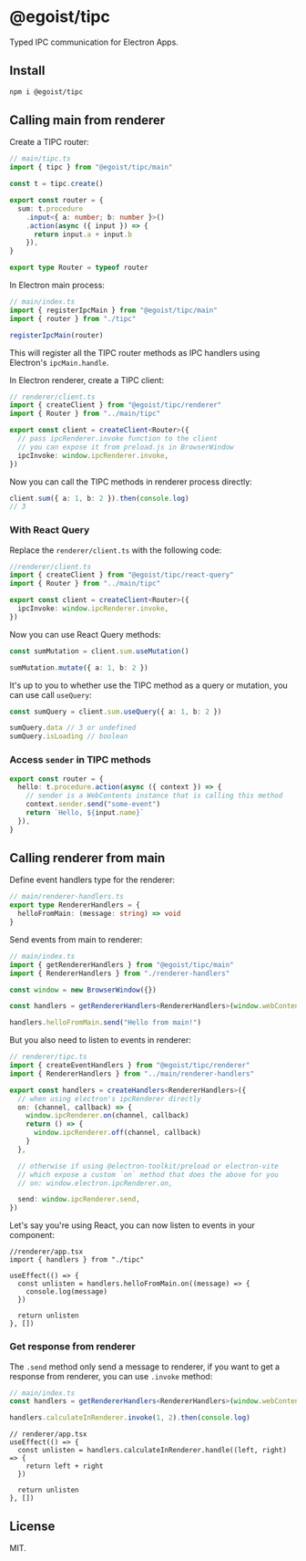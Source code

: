 # @egoist/tipc

Typed IPC communication for Electron Apps.

## Install

```bash
npm i @egoist/tipc
```

## Calling main from renderer

Create a TIPC router:

```ts
// main/tipc.ts
import { tipc } from "@egoist/tipc/main"

const t = tipc.create()

export const router = {
  sum: t.procedure
    .input<{ a: number; b: number }>()
    .action(async ({ input }) => {
      return input.a + input.b
    }),
}

export type Router = typeof router
```

In Electron main process:

```ts
// main/index.ts
import { registerIpcMain } from "@egoist/tipc/main"
import { router } from "./tipc"

registerIpcMain(router)
```

This will register all the TIPC router methods as IPC handlers using Electron's `ipcMain.handle`.

In Electron renderer, create a TIPC client:

```ts
// renderer/client.ts
import { createClient } from "@egoist/tipc/renderer"
import { Router } from "../main/tipc"

export const client = createClient<Router>({
  // pass ipcRenderer.invoke function to the client
  // you can expose it from preload.js in BrowserWindow
  ipcInvoke: window.ipcRenderer.invoke,
})
```

Now you can call the TIPC methods in renderer process directly:

```ts
client.sum({ a: 1, b: 2 }).then(console.log)
// 3
```

### With React Query

Replace the `renderer/client.ts` with the following code:

```ts
//renderer/client.ts
import { createClient } from "@egoist/tipc/react-query"
import { Router } from "../main/tipc"

export const client = createClient<Router>({
  ipcInvoke: window.ipcRenderer.invoke,
})
```

Now you can use React Query methods:

```ts
const sumMutation = client.sum.useMutation()

sumMutation.mutate({ a: 1, b: 2 })
```

It's up to you to whether use the TIPC method as a query or mutation, you can use call `useQuery`:

```ts
const sumQuery = client.sum.useQuery({ a: 1, b: 2 })

sumQuery.data // 3 or undefined
sumQuery.isLoading // boolean
```

### Access `sender` in TIPC methods

```ts
export const router = {
  hello: t.procedure.action(async ({ context }) => {
    // sender is a WebContents instance that is calling this method
    context.sender.send("some-event")
    return `Hello, ${input.name}`
  }),
}
```

## Calling renderer from main

Define event handlers type for the renderer:

```ts
// main/renderer-handlers.ts
export type RendererHandlers = {
  helloFromMain: (message: string) => void
}
```

Send events from main to renderer:

```ts
// main/index.ts
import { getRendererHandlers } from "@egoist/tipc/main"
import { RendererHandlers } from "./renderer-handlers"

const window = new BrowserWindow({})

const handlers = getRendererHandlers<RendererHandlers>(window.webContents)

handlers.helloFromMain.send("Hello from main!")
```

But you also need to listen to events in renderer:

```ts
// renderer/tipc.ts
import { createEventHandlers } from "@egoist/tipc/renderer"
import { RendererHandlers } from "../main/renderer-handlers"

export const handlers = createHandlers<RendererHandlers>({
  // when using electron's ipcRenderer directly
  on: (channel, callback) => {
    window.ipcRenderer.on(channel, callback)
    return () => {
      window.ipcRenderer.off(channel, callback)
    }
  },

  // otherwise if using @electron-toolkit/preload or electron-vite
  // which expose a custom `on` method that does the above for you
  // on: window.electron.ipcRenderer.on,

  send: window.ipcRenderer.send,
})
```

Let's say you're using React, you can now listen to events in your component:

```tsx
//renderer/app.tsx
import { handlers } from "./tipc"

useEffect(() => {
  const unlisten = handlers.helloFromMain.on((message) => {
    console.log(message)
  })

  return unlisten
}, [])
```

### Get response from renderer

The `.send` method only send a message to renderer, if you want to get a response from renderer, you can use `.invoke` method:

```ts
// main/index.ts
const handlers = getRendererHandlers<RendererHandlers>(window.webContents)

handlers.calculateInRenderer.invoke(1, 2).then(console.log)
```

```tsx
// renderer/app.tsx
useEffect(() => {
  const unlisten = handlers.calculateInRenderer.handle((left, right) => {
    return left + right
  })

  return unlisten
}, [])
```

## License

MIT.
